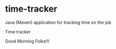 # time-tracker
Java (Maven) application for tracking time on the job

Time tracker

Good Morning Folks!!!
